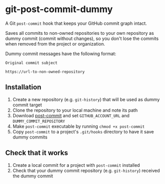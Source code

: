 # git-post-commit-dummy

A Git `post-commit` hook that keeps your GitHub commit graph intact. 

Saves all commits to non-owned repositories to your own repository as dummy commit (commit without changes), so you don't lose the commits when removed from the project or organization.

Dummy commit messages have the following format:

```
Original commit subject

https://url-to-non-owned-repository
```

## Installation

1. Create a new repository (e.g. `git-history`) that will be used as dummy commit target
2. Clone the repository to your local machine and note its path
3. Download [post-commit](post-commit) and set `GITHUB_ACCOUNT_URL` and `DUMMY_COMMIT_REPOSITORY`
4. Make `post-commit` executable by running `chmod +x post-commit`
5. Copy `post-commit` to a project's `.git/hooks` directory to have it save dummy commits

## Check that it works

1. Create a local commit for a project with `post-commit` installed
2. Check that your dummy commit repository (e.g. `git-history`) received the dummy commit
